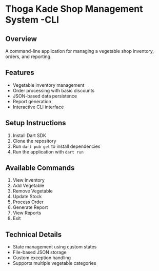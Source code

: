 # Thoga Kade Shop Management System -CLI

## Overview
A command-line application for managing a vegetable shop inventory, orders, and reporting.

## Features
- Vegetable inventory management
- Order processing with basic discounts
- JSON-based data persistence
- Report generation
- Interactive CLI interface

## Setup Instructions
1. Install Dart SDK
2. Clone the repository
3. Run `dart pub get` to install dependencies
4. Run the application with `dart run`

## Available Commands
1. View Inventory
2. Add Vegetable
3. Remove Vegetable
4. Update Stock
5. Process Order
6. Generate Report
7. View Reports
8. Exit

## Technical Details
- State management using custom states
- File-based JSON storage
- Custom exception handling
- Supports multiple vegetable categories

